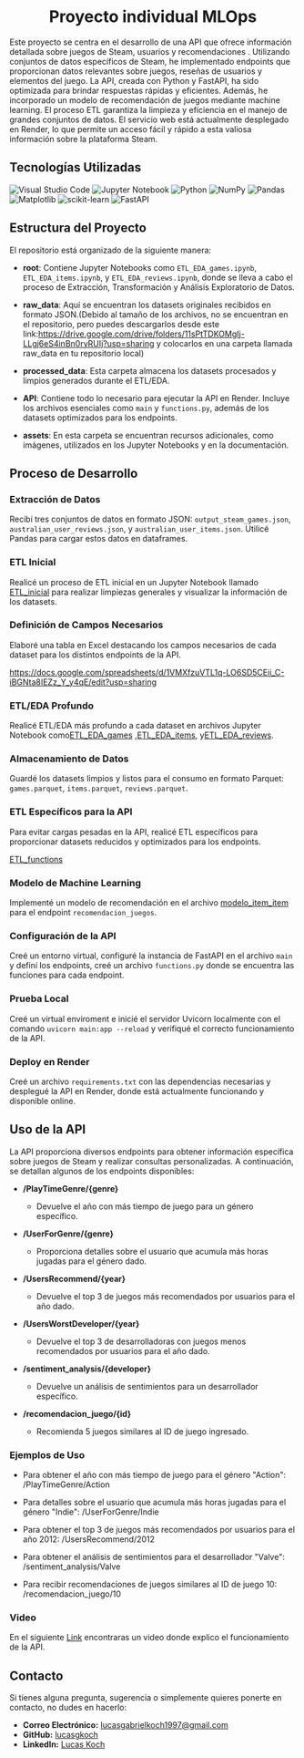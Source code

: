 
# <h1 align=center> **Proyecto individual MLOps** </h1>

Este proyecto se centra en el desarrollo de una API que ofrece información detallada sobre juegos de Steam, usuarios y recomendaciones . Utilizando conjuntos de datos específicos de Steam, he implementado endpoints que proporcionan datos relevantes sobre juegos, reseñas de usuarios y elementos del juego. La API, creada con Python y FastAPI, ha sido optimizada para brindar respuestas rápidas y eficientes. Además, he incorporado un modelo de recomendación de juegos mediante machine learning. El proceso ETL garantiza la limpieza y eficiencia en el manejo de grandes conjuntos de datos. El servicio web está actualmente desplegado en Render, lo que permite un acceso fácil y rápido a esta valiosa información sobre la plataforma Steam.

## Tecnologías Utilizadas

![Visual Studio Code](https://img.shields.io/badge/Visual%20Studio%20Code-0078d7.svg?style=for-the-badge&logo=visual-studio-code&logoColor=white)
![Jupyter Notebook](https://img.shields.io/badge/jupyter-%23FA0F00.svg?style=for-the-badge&logo=jupyter&logoColor=white)
![Python](https://img.shields.io/badge/python-3670A0?style=for-the-badge&logo=python&logoColor=ffdd54)
![NumPy](https://img.shields.io/badge/numpy-%23013243.svg?style=for-the-badge&logo=numpy&logoColor=white)
![Pandas](https://img.shields.io/badge/pandas-%23150458.svg?style=for-the-badge&logo=pandas&logoColor=white)
![Matplotlib](https://img.shields.io/badge/Matplotlib-%23ffffff.svg?style=for-the-badge&logo=Matplotlib&logoColor=black)
![scikit-learn](https://img.shields.io/badge/scikit--learn-%23F7931E.svg?style=for-the-badge&logo=scikit-learn&logoColor=white)
![FastAPI](https://img.shields.io/badge/FastAPI-005571?style=for-the-badge&logo=fastapi)


## Estructura del Proyecto

El repositorio está organizado de la siguiente manera:

- **root**: Contiene Jupyter Notebooks como `ETL_EDA_games.ipynb`, `ETL_EDA_items.ipynb`, y `ETL_EDA_reviews.ipynb`, donde se lleva a cabo el proceso de Extracción, Transformación y Análisis Exploratorio de Datos.

- **raw_data**: Aquí se encuentran los datasets originales recibidos en formato JSON.(Debido al tamaño de los archivos, no se encuentran en el repositorio, pero puedes descargarlos desde este link:https://drive.google.com/drive/folders/11sPtTDKOMgIj-LLgj6eS4inBn0ryRUIj?usp=sharing y colocarlos en una carpeta llamada raw_data en tu repositorio local)

- **processed_data**: Esta carpeta almacena los datasets procesados y limpios generados durante el ETL/EDA.

- **API**: Contiene todo lo necesario para ejecutar la API en Render. Incluye los archivos esenciales como `main` y `functions.py`, además de los datasets optimizados para los endpoints.

- **assets**: En esta carpeta se encuentran recursos adicionales, como imágenes, utilizados en los Jupyter Notebooks y en la documentación.



## Proceso de Desarrollo

### Extracción de Datos

Recibí tres conjuntos de datos en formato JSON: `output_steam_games.json`, `australian_user_reviews.json`, y `australian_user_items.json`. Utilicé Pandas para cargar estos datos en dataframes.

### ETL Inicial

Realicé un proceso de ETL inicial en un Jupyter Notebook llamado [ETL_inicial](ETL_inicial.ipynb) para realizar limpiezas generales y visualizar la información de los datasets.

### Definición de Campos Necesarios

Elaboré una tabla en Excel destacando los campos necesarios de cada dataset para los distintos endpoints de la API.

https://docs.google.com/spreadsheets/d/1VMXfzuVTL1q-LO6SD5CEii_C-iBGNta8IEZz_Y_y4qE/edit?usp=sharing

### ETL/EDA Profundo

Realicé ETL/EDA más profundo a cada dataset en archivos Jupyter Notebook como[ETL_EDA_games]( ETL_EDA_games.ipynb) ,[ETL_EDA_items](ETL_EDA_items.ipynb), y[ETL_EDA_reviews](ETL_EDA_reviews.ipynb).

### Almacenamiento de Datos

Guardé los datasets limpios y listos para el consumo en formato Parquet: `games.parquet`, `items.parquet`, `reviews.parquet`.

### ETL Específicos para la API

Para evitar cargas pesadas en la API, realicé ETL específicos para proporcionar datasets reducidos y optimizados para los endpoints.

[ETL_functions](ETL_functions.ipynb)

### Modelo de Machine Learning

Implementé un modelo de recomendación en el archivo [modelo_item_item](modelo_item_item.ipynb) para el endpoint `recomendacion_juegos`.

### Configuración de la API

Creé un entorno virtual, configuré la instancia de FastAPI en el archivo `main` y definí los endpoints, creé un archivo `functions.py` donde se encuentra las funciones para cada endpoint.

### Prueba Local

Creé un virtual enviroment e inicié el servidor Uvicorn localmente con el comando `uvicorn main:app --reload` y verifiqué el correcto funcionamiento de la API.

### Deploy en Render

Creé un archivo `requirements.txt` con las dependencias necesarias y desplegué la API en Render, donde está actualmente funcionando y disponible online.

## Uso de la API

La API proporciona diversos endpoints para obtener información específica sobre juegos de Steam y realizar consultas personalizadas. A continuación, se detallan algunos de los endpoints disponibles:

- **/PlayTimeGenre/{genre}**
  - Devuelve el año con más tiempo de juego para un género específico.
  
- **/UserForGenre/{genre}**
  - Proporciona detalles sobre el usuario que acumula más horas jugadas para el género dado.
  
- **/UsersRecommend/{year}**
  - Devuelve el top 3 de juegos más recomendados por usuarios para el año dado.
  
- **/UsersWorstDeveloper/{year}**
  - Devuelve el top 3 de desarrolladoras con juegos menos recomendados por usuarios para el año dado.
  
- **/sentiment_analysis/{developer}**
  - Devuelve un análisis de sentimientos para un desarrollador específico.
  
- **/recomendacion_juego/{id}**
  - Recomienda 5 juegos similares al ID de juego ingresado.

### Ejemplos de Uso

- Para obtener el año con más tiempo de juego para el género "Action":
/PlayTimeGenre/Action


- Para detalles sobre el usuario que acumula más horas jugadas para el género "Indie":
/UserForGenre/Indie


- Para obtener el top 3 de juegos más recomendados por usuarios para el año 2012:
/UsersRecommend/2012


- Para obtener el análisis de sentimientos para el desarrollador "Valve":
/sentiment_analysis/Valve


- Para recibir recomendaciones de juegos similares al ID de juego 10:
/recomendacion_juego/10


### Video

En el siguiente [Link](https://www.youtube.com/watch?v=PeGiGaEpA6w) encontraras un video donde explico el funcionamiento de la API.

## Contacto

Si tienes alguna pregunta, sugerencia o simplemente quieres ponerte en contacto, no dudes en hacerlo:

- **Correo Electrónico:** [lucasgabrielkoch1997@gmail.com](lucasgabrielkoch1997@gmail.com)
- **GitHub:** [lucasgkoch](https://github.com/lucasgkoch)
- **LinkedIn:** [Lucas Koch](https://www.linkedin.com/in/lucas-gkoch/)


